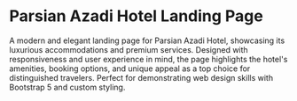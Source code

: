 # Parsian Azadi Hotel Landing Page
A modern and elegant landing page for Parsian Azadi Hotel, showcasing its luxurious accommodations and premium services. Designed with responsiveness and user experience in mind, the page highlights the hotel's amenities, booking options, and unique appeal as a top choice for distinguished travelers. Perfect for demonstrating web design skills with Bootstrap 5 and custom styling.
